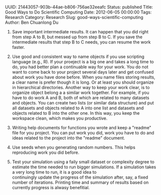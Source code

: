 UUID: 21443057-903b-44ae-b806-756ae32eeafc
Status: published
Title: Good Ways to Do Scientific Computing
Date: 2012-06-05 00:00:00
Tags: Research
Category: Research
Slug: good-ways-scientific-computing
Author: Ben Chuanlong Du

1. Save important intermediate results. It can happen that you did right from
step A to B, but messed up from step B to C. If you save the intermediate
results that step B to C needs, you can resume the work faster. 

2. Use good and consistent way to name objects if you use scripting language
(e.g., R). If your proeject is a big one and takes a long time to do, you had
better plan a continuable way for your work. You do not want to come back to
your project several days later and get confused about work you have done
before. When you name files storing results, a clear name is prefer though it is
long. Or at least you should organize in hierarchical directories. 
Another way to keep your work clear, is to organize object belong a a similar
work together. For example, if you have to do work A and B, both of which are
related to many datasets and objects. You can create two lists (or similar data
structure) and put all datasets and objects related to A into one list and datasets
and objects related to B into the other one. In this way, you keep the workspace
clean, which makes you productive. 

3. Writing help documents for functions you wrote and keep a "readme" file for you project. 
You can put work you did, 
work you have to do and ideas related to the project into the "readme" document.

4. Use seeds when you generating random numbers. This helps reproducing work you
did before. 

5. Test your simulation using a faily small dataset or complexity degree to estimate 
the time needed to run bigger simulations. 
If a simulation takes a very long time to run, it is a good idea to  
continuingly update the progress of the simulation after, say, a fixed number of iterations. 
Printing time and summary of results based on currently progress is alwasy benefitial. 


